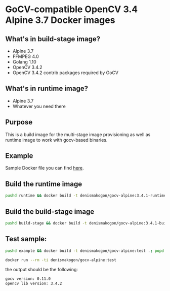 # GoCV-compatible OpenCV 3.4 Alpine 3.7 Docker images

## What's in build-stage image?

 - Alpine 3.7
 - FFMPEG 4.0
 - Golang 1.10
 - OpenCV 3.4.2
 - OpenCV 3.4.2 contrib packages required by GoCV

## What's in runtime image?

 - Alpine 3.7
 - Whatever you need there

## Purpose

This is a build image for the multi-stage image provisioning as well as runtime image to work with gocv-based binaries.

## Example

Sample Docker file you can find [here](example/Dockerfile).

## Build the runtime image

```bash
pushd runtime && docker build -t denismakogon/gocv-alpine:3.4.1-runtime .; popd
```

## Build the build-stage image

```bash
pushd build-stage && docker build -t denismakogon/gocv-alpine:3.4.1-buildstage .; popd
```

## Test sample:

```bash
pushd example && docker build -t denismakogon/gocv-alpine:test .; popd
```
```bash
docker run --rm -ti denismakogon/gocv-alpine:test
```

the output should be the following:
```bash
gocv version: 0.11.0
opencv lib version: 3.4.2
```
